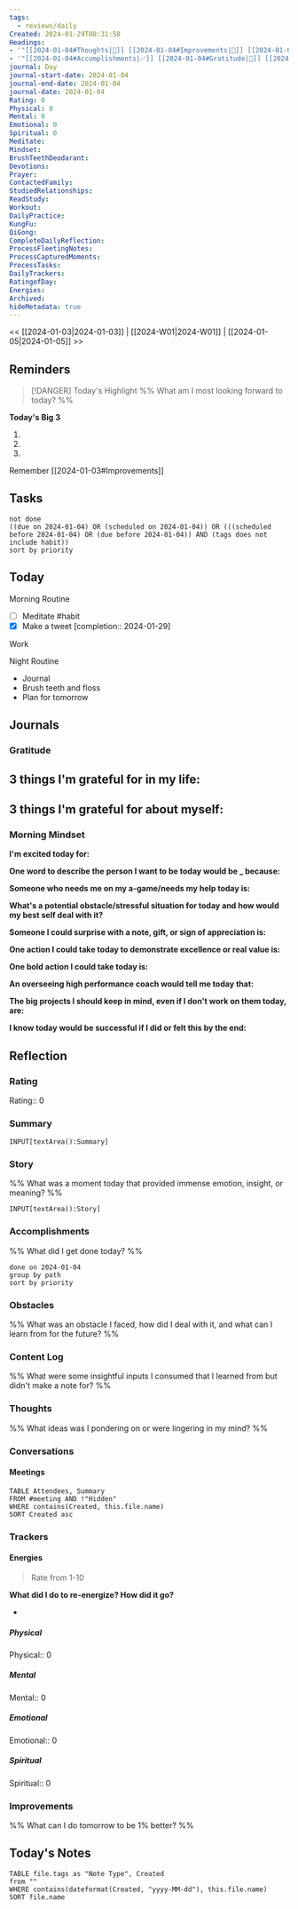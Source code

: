 ```yaml
---
tags:
  - reviews/daily
Created: 2024-01-29T08:31:58
Headings: 
- '"[[2024-01-04#Thoughts|💭]] [[2024-01-04#Improvements|💪]] [[2024-01-04#Obstacles|🚧]]": '
- '"[[2024-01-04#Accomplishments|✅]] [[2024-01-04#Gratitude|🙏]] [[2024-01-04#Content Log|📚]]": '
journal: Day
journal-start-date: 2024-01-04
journal-end-date: 2024-01-04
journal-date: 2024-01-04
Rating: 0
Physical: 0
Mental: 0
Emotional: 0
Spiritual: 0
Meditate: 
Mindset: 
BrushTeethDeodarant: 
Devotions: 
Prayer: 
ContactedFamily: 
StudiedRelationships: 
ReadStudy: 
Workout: 
DailyPractice: 
KungFu: 
QiGong: 
CompleteDailyReflection: 
ProcessFleetingNotes: 
ProcessCapturedMoments: 
ProcessTasks: 
DailyTrackers: 
RatingofDay: 
Energies: 
Archived: 
hideMetadata: true
---
```


<< [[2024-01-03|2024-01-03]] | [[2024-W01|2024-W01]] | [[2024-01-05|2024-01-05]] >>

## Reminders

> [!DANGER] Today's Highlight
> %% What am I most looking forward to today? %%

**Today's Big 3**

1. 
2. 
3. 

Remember [[2024-01-03#Improvements]]

## Tasks

```tasks
not done
((due on 2024-01-04) OR (scheduled on 2024-01-04)) OR (((scheduled before 2024-01-04) OR (due before 2024-01-04)) AND (tags does not include habit))
sort by priority
```

## Today

Morning Routine

- [ ] Meditate #habit
- [x] Make a tweet  [completion:: 2024-01-29]

Work

Night Routine

- Journal
- Brush teeth and floss
- Plan for tomorrow

## Journals

### Gratitude

**3 things I'm grateful for in my life:**
- 

**3 things I'm grateful for about myself:**
- 

### Morning Mindset

**I'm excited today for:**

**One word to describe the person I want to be today would be \_ because:**

**Someone who needs me on my a-game/needs my help today is:**

**What's a potential obstacle/stressful situation for today and how would my best self deal with it?**

**Someone I could surprise with a note, gift, or sign of appreciation is:**

**One action I could take today to demonstrate excellence or real value is:**

**One bold action I could take today is:**

**An overseeing high performance coach would tell me today that:**

**The big projects I should keep in mind, even if I don't work on them today, are:**

**I know today would be successful if I did or felt this by the end:**

## Reflection

### Rating

Rating:: 0

### Summary

`INPUT[textArea():Summary]`

### Story

%% What was a moment today that provided immense emotion, insight, or meaning? %%

`INPUT[textArea():Story]`

### Accomplishments

%% What did I get done today? %%

```tasks
done on 2024-01-04
group by path
sort by priority
```

### Obstacles

%% What was an obstacle I faced, how did I deal with it, and what can I learn from for the future? %%

### Content Log

%% What were some insightful inputs I consumed that I learned from but didn't make a note for? %%

### Thoughts

%% What ideas was I pondering on or were lingering in my mind? %%

### Conversations

#### Meetings

```dataview
TABLE Attendees, Summary
FROM #meeting AND !"Hidden"
WHERE contains(Created, this.file.name)
SORT Created asc
```

### Trackers

#### Energies

> Rate from 1-10

**What did I do to re-energize? How did it go?**

- 

##### Physical

Physical:: 0

##### Mental

Mental:: 0

##### Emotional

Emotional:: 0

##### Spiritual

Spiritual:: 0

### Improvements
%% What can I do tomorrow to be 1% better? %%

## Today's Notes

```dataview
TABLE file.tags as "Note Type", Created
from ""
WHERE contains(dateformat(Created, "yyyy-MM-dd"), this.file.name)
SORT file.name
```
